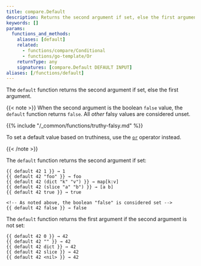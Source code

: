```yaml
---
title: compare.Default
description: Returns the second argument if set, else the first argument.
keywords: []
params:
  functions_and_methods:
    aliases: [default]
    related:
      - functions/compare/Conditional
      - functions/go-template/Or
    returnType: any
    signatures: [compare.Default DEFAULT INPUT]
aliases: [/functions/default]
---
```


The `default` function returns the second argument if set, else the first argument.

{{< note >}}
When the second argument is the boolean `false` value, the `default` function returns `false`. All _other_ falsy values are considered unset.

{{% include "/_common/functions/truthy-falsy.md" %}}

To set a default value based on truthiness, use the [`or`] operator instead.

[`or`]: /functions/go-template/or/
{{< /note >}}

The `default` function returns the second argument if set:

```go-html-template
{{ default 42 1 }} → 1
{{ default 42 "foo" }} → foo
{{ default 42 (dict "k" "v") }} → map[k:v]
{{ default 42 (slice "a" "b") }} → [a b]
{{ default 42 true }} → true

<!-- As noted above, the boolean "false" is considered set -->
{{ default 42 false }} → false
```

The `default` function returns the first argument if the second argument is not set:

```go-html-template
{{ default 42 0 }} → 42
{{ default 42 "" }} → 42
{{ default 42 dict }} → 42
{{ default 42 slice }} → 42
{{ default 42 <nil> }} → 42
```
